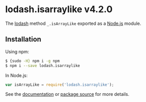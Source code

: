 # lodash.isarraylike v4.2.0

The [lodash](https://lodash.com/) method `_.isArrayLike` exported as a [Node.js](https://nodejs.org/) module.

## Installation

Using npm:
```bash
$ {sudo -H} npm i -g npm
$ npm i --save lodash.isarraylike
```

In Node.js:
```js
var isArrayLike = require('lodash.isarraylike');
```

See the [documentation](https://lodash.com/docs#isArrayLike) or [package source](https://github.com/lodash/lodash/blob/4.2.0-npm-packages/lodash.isarraylike) for more details.
